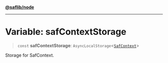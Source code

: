 [**@saflib/node**](../index.md)

***

# Variable: safContextStorage

> `const` **safContextStorage**: `AsyncLocalStorage`\<[`SafContext`](../interfaces/SafContext.md)\>

Storage for SafContext.
